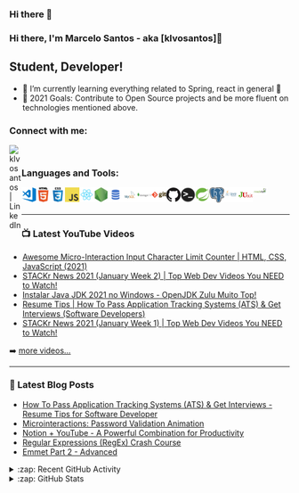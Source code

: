 ### Hi there 👋

<!--
**klvosantos/klvosantos** is a ✨ _special_ ✨ repository because its `README.md` (this file) appears on your GitHub profile.

Here are some ideas to get you started:

- 🔭 I’m currently working on ...
- 🌱 I’m currently learning ...
- 👯 I’m looking to collaborate on ...
- 🤔 I’m looking for help with ...
- 💬 Ask me about ...
- 📫 How to reach me: ...
- 😄 Pronouns: ...
- ⚡ Fun fact: ...
-->

### Hi there, I'm Marcelo Santos - aka [klvosantos]👋 

## Student, Developer!

- 🌱 I’m currently learning everything related to Spring, react in general 🤣
- 🥅 2021 Goals: Contribute to Open Source projects and be more fluent on technologies mentioned above.

### Connect with me:

[<img align="left" alt="klvosantos | LinkedIn" width="22px" src="https://cdn.jsdelivr.net/npm/simple-icons@v3/icons/linkedin.svg" />][linkedin]

<br />

### Languages and Tools:

<img align="left" alt="Visual Studio Code" width="26px" src="https://github.com/klvosantos/assets/blob/main/icons/visual-studio-code.png" />
<img align="left" alt="HTML5" width="26px" src="https://github.com/klvosantos/assets/blob/main/icons/html.png" />
<img align="left" alt="CSS3" width="26px" src="https://github.com/klvosantos/assets/blob/main/icons/css.png" />
<img align="left" alt="JavaScript" width="26px" src="https://github.com/klvosantos/assets/blob/main/icons/javascript.png" />
<img align="left" alt="React" width="26px" src="https://github.com/klvosantos/assets/blob/main/icons/react.png" />
<img align="left" alt="Node.js" width="26px" src="https://github.com/klvosantos/assets/blob/main/icons/nodejs.png" />
<img align="left" alt="SQL" width="26px" src="https://github.com/klvosantos/assets/blob/main/icons/sql.png" />
<img align="left" alt="MySQL" width="26px" src="https://github.com/klvosantos/assets/blob/main/icons/mysql.png" />
<img align="left" alt="MongoDB" width="26px" src="https://github.com/klvosantos/assets/blob/main/icons/mongodb.png" />
<img align="left" alt="Git" width="26px" src="https://github.com/klvosantos/assets/blob/main/icons/git.png" />
<img align="left" alt="GitHub" width="26px" src="https://github.com/klvosantos/assets/blob/main/icons/github.png" />
<img align="left" alt="Terminal" width="26px" src="https://github.com/klvosantos/assets/blob/main/icons/terminal.png" />
<img align="left" alt="Spring-boot" width="26px" src="https://github.com/klvosantos/assets/blob/main/icons/spring-boot.png" />
<img align="left" alt="Postgresql" width="26px" src="https://github.com/klvosantos/assets/blob/main/icons/postgresql.png" />
<img align="left" alt="Java" width="26px" src="https://github.com/klvosantos/assets/blob/main/icons/java.png" />
<img align="left" alt="jUnit" width="26px" src="https://github.com/klvosantos/assets/blob/main/icons/junit.png" />
<img align="left" alt="Mockito" width="26px" src="https://github.com/klvosantos/assets/blob/main/icons/mockito.png" />

<br />
<br />

---

### 📺 Latest YouTube Videos

<!-- YOUTUBE:START -->
- [Awesome Micro-Interaction Input Character Limit Counter | HTML, CSS, JavaScript (2021)](https://www.youtube.com/watch?v=Byx1Gc3xTD8)
- [STACKr News 2021 (January Week 2) | Top Web Dev Videos You NEED to Watch!](https://www.youtube.com/watch?v=RCIyQZp-THc)
- [Instalar Java JDK 2021 no Windows - OpenJDK Zulu Muito Top!](https://www.youtube.com/watch?v=laC0fiI-IOM)
- [Resume Tips | How To Pass Application Tracking Systems (ATS) & Get Interviews (Software Developers)](https://www.youtube.com/watch?v=LaWubpSqiPk)
- [STACKr News 2021 (January Week 1) | Top Web Dev Videos You NEED to Watch!](https://www.youtube.com/watch?v=cCdYYYaJhWg)
<!-- YOUTUBE:END -->

➡️ [more videos...](https://youtube.com/codestackr)

---

### 📕 Latest Blog Posts

<!-- BLOG-POST-LIST:START -->
- [How To Pass Application Tracking Systems (ATS) & Get Interviews - Resume Tips for Software Developer](https://dev.to/codestackr/how-to-pass-application-tracking-systems-ats-get-interviews-resume-tips-for-software-developer-4bmo)
- [Microinteractions: Password Validation Animation](https://dev.to/codestackr/microinteractions-password-validation-animation-5629)
- [Notion + YouTube - A Powerful Combination for Productivity](https://dev.to/codestackr/notion-youtube-a-powerful-combination-for-productivity-1def)
- [Regular Expressions (RegEx) Crash Course](https://dev.to/codestackr/regular-expressions-regex-crash-course-248n)
- [Emmet Part 2 - Advanced](https://dev.to/codestackr/emmet-part-2-advanced-4c65)
<!-- BLOG-POST-LIST:END -->


<details>
  <summary>:zap: Recent GitHub Activity</summary>
  
<!--START_SECTION:activity-->
1. ❌ Closed PR [#1](https://github.com/codeSTACKr/build-responsive-website/pull/1) in [codeSTACKr/build-responsive-website](https://github.com/codeSTACKr/build-responsive-website)
2. ❗️ Closed issue [#4](https://github.com/codeSTACKr/codestackr-vscode-theme/issues/4) in [codeSTACKr/codestackr-vscode-theme](https://github.com/codeSTACKr/codestackr-vscode-theme)
3. 🗣 Commented on [#4](https://github.com/codeSTACKr/codestackr-vscode-theme/issues/4) in [codeSTACKr/codestackr-vscode-theme](https://github.com/codeSTACKr/codestackr-vscode-theme)
4. 🎉 Merged PR [#7](https://github.com/codeSTACKr/codestackr-vscode-theme/pull/7) in [codeSTACKr/codestackr-vscode-theme](https://github.com/codeSTACKr/codestackr-vscode-theme)
5. ❗️ Closed issue [#6](https://github.com/codeSTACKr/codestackr-vscode-theme/issues/6) in [codeSTACKr/codestackr-vscode-theme](https://github.com/codeSTACKr/codestackr-vscode-theme)
<!--END_SECTION:activity-->

</details>

<details>
  <summary>:zap: GitHub Stats</summary>

  <img align="left" alt="codeSTACKr's GitHub Stats" src="https://github-readme-stats.codestackr.vercel.app/api?username=codeSTACKr&show_icons=true&hide_border=true" />

</details>


[linkedin]: https://www.linkedin.com/in/marcelosantosms
